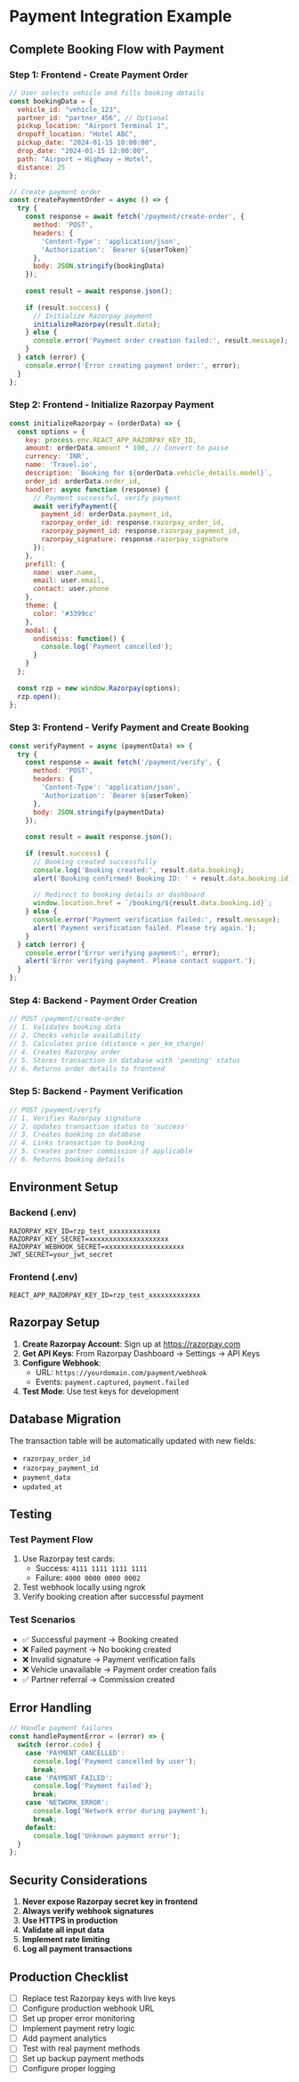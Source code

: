 # Payment Integration Example

## Complete Booking Flow with Payment

### Step 1: Frontend - Create Payment Order
```javascript
// User selects vehicle and fills booking details
const bookingData = {
  vehicle_id: "vehicle_123",
  partner_id: "partner_456", // Optional
  pickup_location: "Airport Terminal 1",
  dropoff_location: "Hotel ABC",
  pickup_date: "2024-01-15 10:00:00",
  drop_date: "2024-01-15 12:00:00",
  path: "Airport → Highway → Hotel",
  distance: 25
};

// Create payment order
const createPaymentOrder = async () => {
  try {
    const response = await fetch('/payment/create-order', {
      method: 'POST',
      headers: {
        'Content-Type': 'application/json',
        'Authorization': `Bearer ${userToken}`
      },
      body: JSON.stringify(bookingData)
    });
    
    const result = await response.json();
    
    if (result.success) {
      // Initialize Razorpay payment
      initializeRazorpay(result.data);
    } else {
      console.error('Payment order creation failed:', result.message);
    }
  } catch (error) {
    console.error('Error creating payment order:', error);
  }
};
```

### Step 2: Frontend - Initialize Razorpay Payment
```javascript
const initializeRazorpay = (orderData) => {
  const options = {
    key: process.env.REACT_APP_RAZORPAY_KEY_ID,
    amount: orderData.amount * 100, // Convert to paise
    currency: 'INR',
    name: 'Travel.io',
    description: `Booking for ${orderData.vehicle_details.model}`,
    order_id: orderData.order_id,
    handler: async function (response) {
      // Payment successful, verify payment
      await verifyPayment({
        payment_id: orderData.payment_id,
        razorpay_order_id: response.razorpay_order_id,
        razorpay_payment_id: response.razorpay_payment_id,
        razorpay_signature: response.razorpay_signature
      });
    },
    prefill: {
      name: user.name,
      email: user.email,
      contact: user.phone
    },
    theme: {
      color: '#3399cc'
    },
    modal: {
      ondismiss: function() {
        console.log('Payment cancelled');
      }
    }
  };
  
  const rzp = new window.Razorpay(options);
  rzp.open();
};
```

### Step 3: Frontend - Verify Payment and Create Booking
```javascript
const verifyPayment = async (paymentData) => {
  try {
    const response = await fetch('/payment/verify', {
      method: 'POST',
      headers: {
        'Content-Type': 'application/json',
        'Authorization': `Bearer ${userToken}`
      },
      body: JSON.stringify(paymentData)
    });
    
    const result = await response.json();
    
    if (result.success) {
      // Booking created successfully
      console.log('Booking created:', result.data.booking);
      alert('Booking confirmed! Booking ID: ' + result.data.booking.id);
      
      // Redirect to booking details or dashboard
      window.location.href = `/booking/${result.data.booking.id}`;
    } else {
      console.error('Payment verification failed:', result.message);
      alert('Payment verification failed. Please try again.');
    }
  } catch (error) {
    console.error('Error verifying payment:', error);
    alert('Error verifying payment. Please contact support.');
  }
};
```

### Step 4: Backend - Payment Order Creation
```javascript
// POST /payment/create-order
// 1. Validates booking data
// 2. Checks vehicle availability
// 3. Calculates price (distance × per_km_charge)
// 4. Creates Razorpay order
// 5. Stores transaction in database with 'pending' status
// 6. Returns order details to frontend
```

### Step 5: Backend - Payment Verification
```javascript
// POST /payment/verify
// 1. Verifies Razorpay signature
// 2. Updates transaction status to 'success'
// 3. Creates booking in database
// 4. Links transaction to booking
// 5. Creates partner commission if applicable
// 6. Returns booking details
```

## Environment Setup

### Backend (.env)
```env
RAZORPAY_KEY_ID=rzp_test_xxxxxxxxxxxxx
RAZORPAY_KEY_SECRET=xxxxxxxxxxxxxxxxxxxx
RAZORPAY_WEBHOOK_SECRET=xxxxxxxxxxxxxxxxxxxx
JWT_SECRET=your_jwt_secret
```

### Frontend (.env)
```env
REACT_APP_RAZORPAY_KEY_ID=rzp_test_xxxxxxxxxxxxx
```

## Razorpay Setup

1. **Create Razorpay Account**: Sign up at https://razorpay.com
2. **Get API Keys**: From Razorpay Dashboard → Settings → API Keys
3. **Configure Webhook**: 
   - URL: `https://yourdomain.com/payment/webhook`
   - Events: `payment.captured`, `payment.failed`
4. **Test Mode**: Use test keys for development

## Database Migration

The transaction table will be automatically updated with new fields:
- `razorpay_order_id`
- `razorpay_payment_id`
- `payment_data`
- `updated_at`

## Testing

### Test Payment Flow
1. Use Razorpay test cards:
   - Success: `4111 1111 1111 1111`
   - Failure: `4000 0000 0000 0002`
2. Test webhook locally using ngrok
3. Verify booking creation after successful payment

### Test Scenarios
- ✅ Successful payment → Booking created
- ❌ Failed payment → No booking created
- ❌ Invalid signature → Payment verification fails
- ❌ Vehicle unavailable → Payment order creation fails
- ✅ Partner referral → Commission created

## Error Handling

```javascript
// Handle payment failures
const handlePaymentError = (error) => {
  switch (error.code) {
    case 'PAYMENT_CANCELLED':
      console.log('Payment cancelled by user');
      break;
    case 'PAYMENT_FAILED':
      console.log('Payment failed');
      break;
    case 'NETWORK_ERROR':
      console.log('Network error during payment');
      break;
    default:
      console.log('Unknown payment error');
  }
};
```

## Security Considerations

1. **Never expose Razorpay secret key in frontend**
2. **Always verify webhook signatures**
3. **Use HTTPS in production**
4. **Validate all input data**
5. **Implement rate limiting**
6. **Log all payment transactions**

## Production Checklist

- [ ] Replace test Razorpay keys with live keys
- [ ] Configure production webhook URL
- [ ] Set up proper error monitoring
- [ ] Implement payment retry logic
- [ ] Add payment analytics
- [ ] Test with real payment methods
- [ ] Set up backup payment methods
- [ ] Configure proper logging
